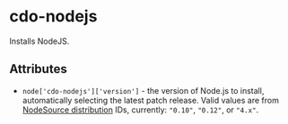 # cdo-nodejs

Installs NodeJS.

## Attributes

- `node['cdo-nodejs']['version']` - the version of Node.js to install, automatically selecting the latest patch release.
  Valid values are from [NodeSource distribution](https://github.com/nodesource/distributions) IDs, currently: `"0.10"`, `"0.12"`, or `"4.x"`.
